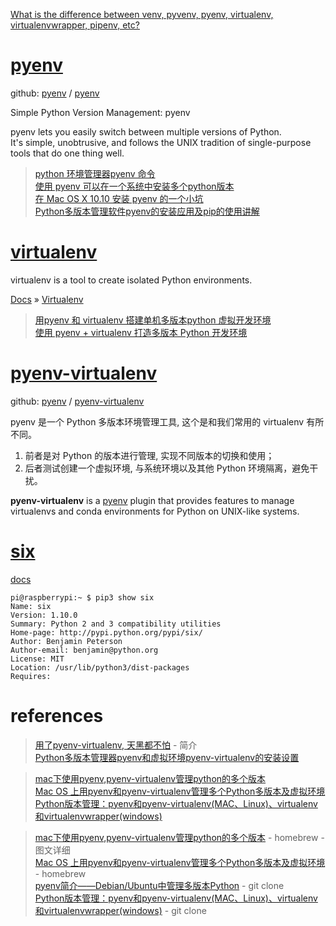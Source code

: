 [What is the difference between venv, pyvenv, pyenv, virtualenv, virtualenvwrapper, pipenv, etc?](https://stackoverflow.com/questions/41573587/what-is-the-difference-between-venv-pyvenv-pyenv-virtualenv-virtualenvwrappe)  

# [pyenv](https://github.com/pyenv/pyenv)
github: [pyenv](https://github.com/pyenv) / [pyenv](https://github.com/pyenv/pyenv)

Simple Python Version Management: pyenv

pyenv lets you easily switch between multiple versions of Python.  
It's simple, unobtrusive, and follows the UNIX tradition of single-purpose tools that do one thing well.  

> [python 环境管理器pyenv 命令](http://blog.csdn.net/sentimental_dog/article/details/52718398)  
> [使用 pyenv 可以在一个系统中安装多个python版本](http://www.jianshu.com/p/a23448208d9a)  
> [在 Mac OS X 10.10 安装 pyenv 的一个小坑](http://blog.csdn.net/gzlaiyonghao/article/details/46343913)  
> [Python多版本管理软件pyenv的安装应用及pip的使用讲解](http://blog.csdn.net/magedu_linux/article/details/48528257)  

# [virtualenv](https://pypi.python.org/pypi/virtualenv)
virtualenv is a tool to create isolated Python environments.

[Docs](https://virtualenv.pypa.io/en/stable/#) » [Virtualenv](https://virtualenv.pypa.io/en/stable/)  

> [用pyenv 和 virtualenv 搭建单机多版本python 虚拟开发环境](http://www.cnblogs.com/npumenglei/p/3719412.html)  
> [使用 pyenv + virtualenv 打造多版本 Python 开发环境](http://python.jobbole.com/85587/)  

# [pyenv-virtualenv](https://github.com/pyenv/pyenv-virtualenv)
github: [pyenv](https://github.com/pyenv) / [pyenv-virtualenv](https://github.com/pyenv/pyenv-virtualenv)

pyenv 是一个 Python 多版本环境管理工具, 这个是和我们常用的 virtualenv 有所不同。  

1. 前者是对 Python 的版本进行管理, 实现不同版本的切换和使用；  
2. 后者测试创建一个虚拟环境, 与系统环境以及其他 Python 环境隔离，避免干扰。  

**pyenv-virtualenv** is a [pyenv](https://github.com/pyenv/pyenv) plugin that provides features to manage virtualenvs and conda environments for Python on UNIX-like systems.

# [six](http://pypi.python.org/pypi/six/)
[docs](http://six.rtfd.org/)  

```Shell
pi@raspberrypi:~ $ pip3 show six
Name: six
Version: 1.10.0
Summary: Python 2 and 3 compatibility utilities
Home-page: http://pypi.python.org/pypi/six/
Author: Benjamin Peterson
Author-email: benjamin@python.org
License: MIT
Location: /usr/lib/python3/dist-packages
Requires: 
```

# references

> [用了pyenv-virtualenv, 天黑都不怕](https://www.darkof.com/2014/10/17/pyenv-virtualenv/) - 简介  
> [Python多版本管理器pyenv和虚拟环境pyenv-virtualenv的安装设置](http://www.jianshu.com/p/1842a363257c)  

> [mac下使用pyenv,pyenv-virtualenv管理python的多个版本](http://blog.csdn.net/angel22xu/article/details/45443019)  
> [Mac OS 上用pyenv和pyenv-virtualenv管理多个Python多版本及虚拟环境](http://blog.csdn.net/liuchunming033/article/details/78345286)  
> [Python版本管理：pyenv和pyenv-virtualenv(MAC、Linux)、virtualenv和virtualenvwrapper(windows)](http://www.jianshu.com/p/60f361822a7e)  

> [mac下使用pyenv,pyenv-virtualenv管理python的多个版本](http://blog.csdn.net/angel22xu/article/details/45443019) - homebrew - 图文详细  
> [Mac OS 上用pyenv和pyenv-virtualenv管理多个Python多版本及虚拟环境](http://blog.csdn.net/liuchunming033/article/details/78345286) - homebrew  
> [pyenv简介——Debian/Ubuntu中管理多版本Python](http://www.malike.net.cn/blog/2016/05/21/pyenv-tutorial/) - git clone  
> [Python版本管理：pyenv和pyenv-virtualenv(MAC、Linux)、virtualenv和virtualenvwrapper(windows)](http://www.jianshu.com/p/60f361822a7e) - git clone  